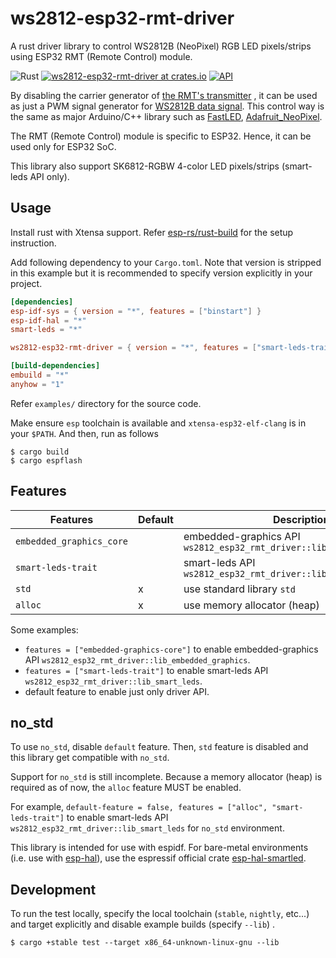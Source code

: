 # ws2812-esp32-rmt-driver

A rust driver library to control WS2812B (NeoPixel) RGB LED pixels/strips using ESP32 RMT (Remote Control) module.

![Rust](https://github.com/cat-in-136/ws2812-esp32-rmt-driver/workflows/Rust/badge.svg)
[![ws2812-esp32-rmt-driver at crates.io](https://img.shields.io/crates/v/ws2812-esp32-rmt-driver.svg)](https://crates.io/crates/ws2812-esp32-rmt-driver)
[![API](https://docs.rs/ws2812-esp32-rmt-driver/badge.svg)](https://docs.rs/ws2812-esp32-rmt-driver)

By disabling the carrier generator of [the RMT's transmitter][rmt]
, it can be used as just a PWM signal generator for [WS2812B data signal][ws2812b-datasheet]. This control way is the
same as major Arduino/C++ library such as [FastLED](https://github.com/FastLED/FastLED),
[Adafruit_NeoPixel](https://github.com/adafruit/Adafruit_NeoPixel).

The RMT (Remote Control) module is specific to ESP32. Hence, it can be used only for ESP32 SoC.

This library also support SK6812-RGBW 4-color LED pixels/strips (smart-leds API only).

[rmt]: https://docs.espressif.com/projects/esp-idf/en/latest/esp32/api-reference/peripherals/rmt.html

[ws2812b-datasheet]: https://cdn-shop.adafruit.com/datasheets/WS2812B.pdf

## Usage

Install rust with Xtensa support. Refer [esp-rs/rust-build](https://github.com/esp-rs/rust-build) for the setup
instruction.

Add following dependency to your `Cargo.toml`. Note that version is stripped in this example but it is recommended to
specify version explicitly in your project.

```toml
[dependencies]
esp-idf-sys = { version = "*", features = ["binstart"] }
esp-idf-hal = "*"
smart-leds = "*"

ws2812-esp32-rmt-driver = { version = "*", features = ["smart-leds-trait"] }

[build-dependencies]
embuild = "*"
anyhow = "1"
```

Refer `examples/` directory for the source code.

Make ensure `esp` toolchain is available and `xtensa-esp32-elf-clang` is in your `$PATH`. And then, run as follows

```console
$ cargo build
$ cargo espflash
```

## Features

|Features                |Default|Description                                                           |
|------------------------|-------|----------------------------------------------------------------------|
|`embedded_graphics_core`|       |embedded-graphics API `ws2812_esp32_rmt_driver::lib_embedded_graphics`|
|`smart-leds-trait`      |       |smart-leds API `ws2812_esp32_rmt_driver::lib_smart_leds`              |
|`std`                   |x      |use standard library `std`                                            |
|`alloc`                 |x      |use memory allocator (heap)                                           |

Some examples:

* `features = ["embedded-graphics-core"]` to enable embedded-graphics
  API `ws2812_esp32_rmt_driver::lib_embedded_graphics`.
* `features = ["smart-leds-trait"]` to enable smart-leds API `ws2812_esp32_rmt_driver::lib_smart_leds`.
* default feature to enable just only driver API.

## no_std

To use `no_std`, disable `default` feature. Then, `std` feature is disabled and this library get compatible with `no_std`.

Support for `no_std` is still incomplete. Because a memory allocator (heap) is required as of now, the `alloc` feature MUST be enabled.

For example, `default-feature = false, features = ["alloc", "smart-leds-trait"]` to enable smart-leds API
`ws2812_esp32_rmt_driver::lib_smart_leds` for `no_std` environment.

This library is intended for use with espidf.
For bare-metal environments (i.e. use with [esp-hal](https://crates.io/crates/esp-hal/)),
use the espressif official crate [esp-hal-smartled](https://crates.io/crates/esp-hal-smartled).

## Development

To run the test locally, specify the local toolchain (`stable`, `nightly`, etc...) and target explicitly and disable
example builds (specify `--lib`)
.

```console
$ cargo +stable test --target x86_64-unknown-linux-gnu --lib
```

